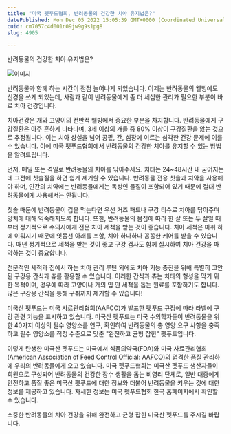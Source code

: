 ```yaml
---
title: "미국 펫푸드협회, 반려동물의 건강한 치아 유지법은?"
datePublished: Mon Dec 05 2022 15:05:39 GMT+0000 (Coordinated Universal Time)
cuid: cm7057c4d001n09jw9g9s1pg8
slug: 4905

---
```



반려동물의 건강한 치아 유지법은?

![이미지](https://cdn.hashnode.com/res/hashnode/image/upload/v1739257825256/5462b102-c667-413c-9d6a-679f67c07020.jpeg)

반려동물과 함께 하는 시간이 점점 늘어나게 되었습니다. 이제는 반려동물의 웰빙에도 신경을 쓰게 되었는데, 사람과 같이 반려동물에게 좀 더 세심한 관리가 필요한 부분이 바로 치아 건강입니다.

치아건강은 개와 고양이의 전반적 웰빙에서 중요한 부분을 차지합니다. 반려동물에게 구강질환은 아주 흔하게 나타나며, 3세 이상의 개들 중 80% 이상이 구강질환을 앓는 것으로 추정됩니다. 이는 치아 상실을 넘어 콩팥, 간, 심장에 이르는 심각한 건강 문제에 이를 수 있습니다. 이에 미국 펫푸드협회에서 반려동물의 건강한 치아를 유지할 수 있는 방법을 알려드립니다.

먼저, 매일 또는 격일로 반려동물의 치아를 닦아주세요. 치태는 24~48시간 내 굳어지는데 그전에 칫솔질을 하면 쉽게 제거할 수 있습니다. 반려동물 전용 칫솔과 치약을 사용해야 하며, 인간의 치약에는 반려동물에게는 독성인 물질이 포함되어 있기 때문에 절대 반려동물에게 사용해서는 안됩니다.

칫솔 때문에 반려동물이 겁을 먹는다면 우선 거즈 패드나 구강 티슈로 치아를 닦아주며 양치에 대해 익숙해지도록 합니다. 또한, 반려동물의 몸집에 따라 한 살 또는 두 살일 때부터 정기적으로 수의사에게 전문 치아 세척을 받는 것이 좋습니다. 치아 세척은 마취 하에 이뤄지기 때문에 잇몸선 아래를 포함, 치아 하나하나 꼼꼼한 케어를 받을 수 있습니다. 매년 정기적으로 세척을 받는 것이 좋고 구강 검사도 함께 실시하여 치아 건강을 파악하는 것이 중요합니다.

전문적인 세척과 집에서 하는 치아 관리 루틴 외에도 치아 기능 증진을 위해 특별히 고안된 구강용 간식과 츄를 활용할 수 있습니다. 이러한 간식과 츄는 치태의 형성을 막기 위한 목적이며, 경우에 따라 고양이나 개의 입 안 세척을 돕는 원료를 포함하기도 합니다. 많은 구강용 간식을 통해 구취까지 제거할 수 있습니다!

미국산 펫푸드는 미국 사료관리협회(AAFCO)가 발표한 펫푸드 규정에 따라 라벨에 구강 관련 기능을 표시하고 있습니다. 미국산 펫푸드는 미국 수의학자들이 반려동물을 위한 40가지 이상의 필수 영양소를 연구, 확인하여 반려동물의 총 영양 요구 사항을 충족하고 필수 영양소를 적정 수준으로 맞춘 "완전하고 균형 잡힌" 펫푸드입니다.

이렇게 탄생한 미국산 펫푸드는 미국에서 식품의약국(FDA)와 미국 사료관리협회 (American Association of Feed Control Official: AAFCO)의 엄격한 품질 관리하에 우리의 반려동물에게 오고 있습니다. 미국 펫푸드협회는 미국산 펫푸드 생산자들이 회원으로 구성되어 반려동물의 건강한 장수 생활을 돕는 비영리 단체로, 일반 대중에게 안전하고 품질 좋은 미국산 펫푸드에 대한 정보와 더불어 반려동물을 키우는 것에 대한 정보를 제공하고 있습니다. 자세한 정보는 미국 펫푸드협회 한국 홈페이지에서 확인할 수 있습니다.

소중한 반려동물의 치아 건강을 위해 완전하고 균형 잡힌 미국산 펫푸드를 주시길 바랍니다.